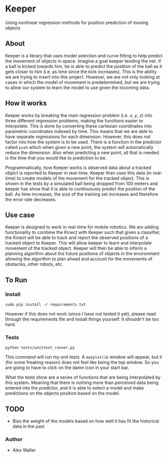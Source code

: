 Keeper
======

Using nonlinear regression methods for position prediction of moving objects

## About
Keeper is a library that uses model selection and curve fitting to help predict the movement of objects in space. Imagine a goal keeper tending the net. If a ball is kicked towards him, he is able to predict the position of the ball as it gets closer to him (i.e. as time since the kick increases). This is the ability we are trying to insert into this project. However, we are not only looking at cases in which the model of movement is predetermined, but we are trying to allow our system to learn the model to use given the incoming data.

## How it works
Keeper works by breaking the main regression problem (i.e. *x, y, z*) into three different regression problems, making the functions easier to interpolate. This is done by converting these cartesian coordinates into parametric coordinates indexed by time. This means that we are able to have separate regressions for each dimension. However, this does not factor into how the system is to be used. There is a function in the predictor called `push` which when given a new point, the system will automatically reduce the dimension. Also when predicting a new point, all that is needed is the time that you would like to prediction to be.

Programmatically, how Keeper works is observed data about a tracked object is reported to Keeper in real-time. Keeper then uses this data (in real-time) to create models of the movement for the tracked object. This is shown in the tests by a simulated ball being dropped from 100 meters and keeper has show that it is able to continuously predict the position of the ball. As time increases, the size of the training set increases and therefore the error rate decreases.

## Use case
Keeper is designed to work in real-time for mobile robotics. We are adding functionality to combine the Kinect with Keeper such that given a classifier, the Kinect will be able to track and report the observed positions of a tracked object to Keeper. This will allow keeper to learn and interpolate movement of the tracked object. Keeper will then be able to inform a planning algorithm about the future positions of objects in the environment allowing the algorithm to plan ahead and account for the movements of obstacles, other robots, etc.

## To Run

### Install

    sudo pip install -r requirements.txt

However if this does not work (since I have not tested it yet), please read through the requirements file and install things yourself. It shouldn't be too hard.

### Tests

	python tests/unittest_runner.py

This command will run my unit tests. A `matplotlib` window will appear, but it (for some freaking reason) does not feel like being the top window. So you are going to have to click on the damn icon in your start bar.

What the tests show are a series of functions that are being interpolated by this system. Meaning that there is nothing more than perceived data being entered into the predictor, and it is able to select a model and make predictions on the objects position based on the model.

## TODO
- Bias the weight of the models based on how well it has fit the historical data in the past

### Author
- Alex Waller
